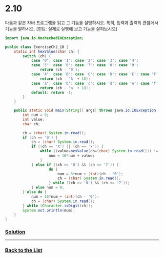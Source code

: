 # 2.10

다음과 같은 자바 프로그램을 읽고 그 기능을 설명하시오. 특히, 입력과 출력의 관점에서 기능을 말하시오. (힌트: 실제로 실행해 보고 기능을 살펴보시오)

```java
import java.io.UncheckedIOException;

public class ExerciseCh2_10 {
	static int hexValue(char ch) {
		switch (ch) {
			case '0': case '1': case '2': case '3': case '4':
			case '5': case '6': case '7': case '8': case '9':
				return (ch - '0');
			case 'A': case 'B': case 'C': case 'D': case 'E': case 'F':
				return (ch - 'A' + 10);
			case 'a': case 'b': case 'c': case 'd': case 'e': case 'f':
				return (ch - 'a' + 10);
			default: return -1;
		}
	}

	public static void main(String[] args) throws java.io.IOException {
		int num = 0;
		int value;
		char ch;

		ch = (char) System.in.read();
		if (ch == '0') {
			ch = (char) System.in.read();
			if ((ch == 'X') || (ch == 'x')) {
				while ((value=hexValue(ch=(char) System.in.read())) != -1) {
					num = 16*num + value;
				}
			} else if ((ch >= '0') && (ch <= '7')) {
					do { 
						num = 8*num + (int)(ch - '0');
						ch = (char) System.in.read();
					} while ((ch >= '0') && (ch <= '7'));
			} else num = 0;
		} else do {
			num = 10*num + (int)(ch - '0');
			ch = (char) System.in.read();
		} while (Character.isDigit(ch));
		System.out.println(num);
	}
}
```

### [**Solution**](../Solutions/2.10.md)

___

### [**Back to the List**](../#list-of-problems)